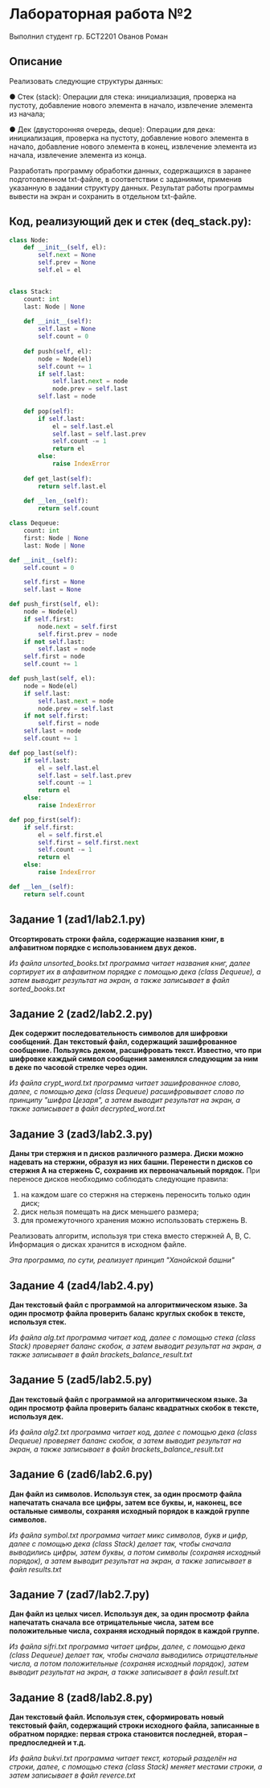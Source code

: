 # Лабораторная работа №2

Выполнил студент гр. БСТ2201 Ованов Роман

## Описание
Реализовать следующие структуры данных:

● Стек (stack):
Операции для стека: инициализация, проверка на пустоту, добавление нового элемента в начало, извлечение элемента из начала;

● Дек (двусторонняя очередь, deque):
Операции для дека: инициализация, проверка на пустоту, добавление нового элемента в начало, добавление нового элемента в конец, извлечение элемента из начала, извлечение элемента из конца.

Разработать программу обработки данных, содержащихся в заранее подготовленном txt-файле, в соответствии с заданиями, применив указанную в задании структуру данных. Результат работы
программы вывести на экран и сохранить в отдельном txt-файле.

## Код, реализующий дек и стек (deq_stack.py):
```python
class Node:
    def __init__(self, el):
        self.next = None
        self.prev = None
        self.el = el


class Stack:
    count: int
    last: Node | None
    
    def __init__(self):
        self.last = None
        self.count = 0
    
    def push(self, el):
        node = Node(el)
        self.count += 1
        if self.last:
            self.last.next = node
            node.prev = self.last
        self.last = node
    
    def pop(self):
        if self.last:
            el = self.last.el
            self.last = self.last.prev
            self.count -= 1
            return el
        else:
            raise IndexError
    
    def get_last(self):
        return self.last.el
    
    def __len__(self):
        return self.count

class Dequeue:
    count: int
    first: Node | None
    last: Node | None

def __init__(self):
    self.count = 0

    self.first = None
    self.last = None

def push_first(self, el):
    node = Node(el)
    if self.first:
        node.next = self.first
        self.first.prev = node
    if not self.last:
        self.last = node
    self.first = node
    self.count += 1

def push_last(self, el):
    node = Node(el)
    if self.last:
        self.last.next = node
        node.prev = self.last
    if not self.first:
        self.first = node
    self.last = node
    self.count += 1

def pop_last(self):
    if self.last:
        el = self.last.el
        self.last = self.last.prev
        self.count -= 1
        return el
    else:
        raise IndexError

def pop_first(self):
    if self.first:
        el = self.first.el
        self.first = self.first.next
        self.count -= 1
        return el
    else:
        raise IndexError

def __len__(self):
    return self.count
```

## Задание 1 (zad1/lab2.1.py)
**Отсортировать строки файла, содержащие названия книг, в алфавитном порядке с использованием двух деков.**

*Из файла unsorted_books.txt программа читает названия книг, далее сортирует их в алфавитном порядке с помощью дека (class Dequeue), а затем выводит результат на экран, а также записывает в файл sorted_books.txt*

## Задание 2 (zad2/lab2.2.py)
**Дек содержит последовательность символов для шифровки сообщений. Дан текстовый файл, содержащий зашифрованное сообщение. Пользуясь деком, расшифровать текст. Известно, что при
шифровке каждый символ сообщения заменялся следующим за ним в деке по часовой стрелке через один.**

*Из файла crypt_word.txt программа читает зашифрованное слово, далее, с помощью дека (class Dequeue) расшифровывает слово по принципу "шифра Цезаря", а затем выводит результат на экран, а также записывает в файл decrypted_word.txt*

## Задание 3 (zad3/lab2.3.py)
**Даны три стержня и n дисков различного размера. Диски можно надевать на стержни, образуя из них башни. Перенести n дисков со стержня А на стержень С, сохранив их первоначальный
порядок.**
При переносе дисков необходимо соблюдать следующие правила:
  1. на каждом шаге со стержня на стержень переносить только один диск;
  2. диск нельзя помещать на диск меньшего размера;
  3. для промежуточного хранения можно использовать стержень В.

Реализовать алгоритм, используя три стека вместо стержней А, В, С. Информация о дисках хранится в исходном файле.

*Эта программа, по сути, реализует принцип "Ханойской башни"*

## Задание 4 (zad4/lab2.4.py)
**Дан текстовый файл с программой на алгоритмическом языке. За один просмотр файла проверить баланс круглых скобок в тексте, используя стек.**

*Из файла alg.txt программа читает код, далее с помощью стека (class Stack) проверяет баланс скобок, а затем выводит результат на экран, а также записывает в файл brackets_balance_result.txt*

## Задание 5 (zad5/lab2.5.py)
**Дан текстовый файл с программой на алгоритмическом языке. За один просмотр файла проверить баланс квадратных скобок в тексте, используя дек.**

*Из файла alg2.txt программа читает код, далее с помощью дека (class Dequeue) проверяет баланс скобок, а затем выводит результат на экран, а также записывает в файл brackets_balance_result.txt*

## Задание 6 (zad6/lab2.6.py)
**Дан файл из символов. Используя стек, за один просмотр файла напечатать сначала все цифры, затем все буквы, и, наконец, все остальные символы, сохраняя исходный порядок в каждой группе символов.**

*Из файла symbol.txt программа читает микс символов, букв и цифр, далее с помощью дека (class Stack) делает так, чтобы сначала выводились цифры, затем буквы, а потом символы (сохраняя исходный порядок), а затем выводит результат на экран, а также записывает в файл results.txt*

## Задание 7 (zad7/lab2.7.py)
**Дан файл из целых чисел. Используя дек, за один просмотр файла напечатать сначала все отрицательные числа, затем все положительные числа, сохраняя исходный порядок в каждой группе.**

*Из файла sifri.txt программа читает цифры, далее, с помощью дека (class Dequeue) делает так, чтобы сначала выводились отрицательные числа, а потом положительные (сохраняя исходный порядок), затем выводит результат на экран, а также записывает в файл result.txt*

## Задание 8 (zad8/lab2.8.py)
**Дан текстовый файл. Используя стек, сформировать новый текстовый файл, содержащий строки исходного файла, записанные в обратном порядке: первая строка становится последней, вторая – предпоследней и т.д.**

*Из файла bukvi.txt программа читает текст, который разделён на строки, далее, с помощью стека (class Stack) меняет местами строки, а затем записывает в файл reverce.txt*

